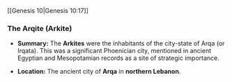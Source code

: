 [[Genesis 10|Genesis 10:17]]

### The Arqite (Arkite)

- **Summary:** The **Arkites** were the inhabitants of the city-state of Arqa (or Irqata). This was a significant Phoenician city, mentioned in ancient Egyptian and Mesopotamian records as a site of strategic importance.
    
- **Location:** The ancient city of **Arqa** in **northern Lebanon**.